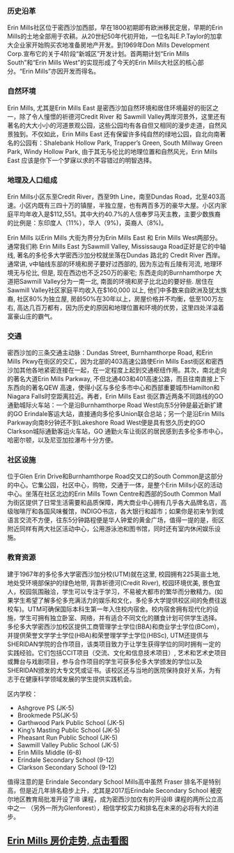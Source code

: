 
### 历史沿革

Erin Mills社区位于密西沙加西部，早在1800初期即有欧洲移民定居，早期的Erin Mills的土地全部用于农耕。从20世纪50年代初开始，一位名叫E.P.Taylor的加拿大企业家开始购买农地准备房地产开发。到1969年Don Mills Development Corp.宣布它的关于4阶段“新城区”开发计划。首两期计划“Erin Mills South”和“Erin Mills West”的实现形成了今天的Erin Mills大社区的核心部分。“Erin Mills”亦因开发而得名。

### 自然环境

Erin Mills, 尤其是Erin Mills East 是密西沙加自然环境和居住环境最好的街区之一，除了令人憧憬的祈德河Credit River 和 Sawmill Valley两岸河景外，这里还有著名的大大小小的河道景观公园，这些公园均有各自但又相同的漫步走道，自然风景独到。不仅如此，Erin Mills East 还有保留许多纯自然的绿地公园，自北向南著名的公园有：Shalebank Hollow Park, Trapper’s Green, South Millway Green Park, Windy Hollow Park, 由于其无与伦比的地理位置和自然风光，Erin Mills East 应该是你下一个梦寐以求的不容错过的明智选择。

### 地理及人口组成

Erin Mills小区东至Credit River，西至9th Line，南至Dundas Road，北至403高速。小区内既有三四十万的镇屋，半独立屋，也有两百多万的豪华大屋。小区内家庭平均年收入是$112,551。其中大约40.7%的人信奉罗马天主教，主要少数族裔的比例是：东印度人（11%），华人（9%)，英裔人（8%)。

Erin Mills 以Erin Mills 大街为界分为Erin Mills East 和 Erin Mills West两部分。通常我们称 Erin Mills East 为Sawmill Valley, Mississauga Road正好是它的中轴线, 著名的多伦多大学密西沙加分校就坐落在Dundas 路北的 Credit River 西岸。通常讲, v中轴线东部的环境和房子要好过西部的, 因为东边有丘陵有河流, 地理环境无与伦比, 但是, 现在西边也不乏250万的豪宅; 东西走向的Burnhamthorpe 大道把Sawmill Valley分为一南一北, 南面的环境和房子比北边的要好些. 居住在Sawmill Valley社区家庭平均收入在$160,000 以上, 他们中多数来自欧洲及犹太族裔, 社区80%为独立屋, 房龄50%在30年以上，房屋价格并不均衡，低至100万左右, 高达几百万都有，因为历史的原因和地理位置和环境的优势，这里四处洋溢着富豪山庄的霸气。

### 交通

密西沙加的三条交通主动脉：Dundas Street, Burnhamthorpe Road, 和Erin Mills Pkwy在街区的交汇，因为北部的403高速公路使Erin Mills East街区和密西沙加其他各地紧密连接在一起，在一定程度上起到交通枢纽作用。其次，南北走向的著名大道Erin Mills Parkway, 不但北通403和401高速公路，而且往南直接上下东西向的著名QEW 高速，使得小区与多伦多市中心和西部重要城市Hamilton和Niagara Falls时空距离拉近。再者，Erin Mills East 街区靠近两条不同路线的GO通勤城际火车站：一个是沿Burnhamthorpe Road West向东5分钟是最近新扩建的GO Erindale客运大站，直接通向多伦多Union联合总站；另一个是沿Erin Mills Parkway向南8分钟还不到Lakeshore Road West便是具有悠久历史的GO Clarkson城际通勤客运火车站，GO 通勤火车让街区的居民感到去多伦多市中心，哈密尔顿，以及尼亚加拉瀑布十分方便。

### 社区设施

位于Glen Erin Drive和Burnhamthorpe Road交叉口的South Common是这部分的中心。它集公园，社区中心，购物，交通于一体，是整个Erin Mills小区的活动中心。坐落在社区北边的Erin Mills Town Centre和西部的South Common Mall为街区提供了日常生活需要和品质保障，两大商业中心拥有几乎各大品牌名店，高级咖啡厅和各国风味餐馆，INDIGO书店，各大银行和超市；如果你是初来乍到或语言交流不方便，往东5分钟路程便是华人钟爱的黄金广场，值得一提的是，街区附近同样有两大社区活动中心，公用游泳池和图书馆，同时还有室内休闲娱乐设施。

### 教育资源

建于1967年的多伦多大学密西沙加分校(UTM)就在这里, 校园拥有225英亩土地, 地处受环境部保护的绿色地带, 背靠祈德河(Credit River), 校园环境优美, 景色宜人，校园氛围融洽，学生可以专注于学习，不易被大都市的繁华而分散精力。(如果学生希望了解多伦多充满活力的娱乐和文化，多伦多大学提供校区间的免费往返校车)。UTM可确保国际本科生第一年入住校内宿舍。校内宿舍拥有现代化的设施，学生可拥有独立卧室、网络，并有适合不同文化的膳食计划可供学生选择。
多伦多大学密西沙加校区提供工商管理学士学位(BBA)和商业学士学位(BCom)，并提供荣誉文学学士学位(HBA)和荣誉理学学士学位(HBSc), UTM还提供与SHERIDAN学院的合作项目，该类项目致力于让学生获得学位的同时拥有一定的实践经验。它们包括CCIT项目（交流、文化和信息技术项目）, 艺术和艺术史项目或舞台与戏剧项目，参与合作项目的学生可获多伦多大学颁发的学位以及SHERIDAN颁发的大专文凭或证书。该校区还与当地的医院保持良好关系，为有志于在健康科学领域发展的学生提供实践机会。

区内学校：

- Ashgrove PS (JK-5)
- Brookmede PS(JK-5)
- Garthwood Park Public School (JK-5)
- King’s Masting Public School (JK-5)
- Pheasant Run Public School (JK-5)
- Sawmill Valley Public School (JK-5)
- Erin Mills Middle (6-8)
- Erindale Secondary School (9-12)
- Clarkson Secondary School (9-12)

值得注意的是 Erindale Secondary School Mills高中虽然 Fraser 排名不是特别高，但是近几年排名稳步上升，尤其是2017后Erindale Secondary School 被皮尔地区教育局批准开设了IB 课程，成为密西沙加仅有的开设IB 课程的两所公立高中之一 （另外一所为Glenforest），相信学校实力和排名在未来的必将有大的进步。

## [Erin Mills 房价走势, 点击看图](https://mississauga.listing.ca/erin-mills/real-estate-price-history.htm)